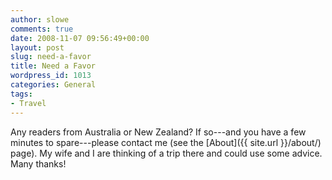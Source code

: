 ```yaml
---
author: slowe
comments: true
date: 2008-11-07 09:56:49+00:00
layout: post
slug: need-a-favor
title: Need a Favor
wordpress_id: 1013
categories: General
tags:
- Travel
---
```


Any readers from Australia or New Zealand? If so---and you have a few minutes to spare---please contact me (see the [About]({{ site.url }}/about/) page). My wife and I are thinking of a trip there and could use some advice. Many thanks!
